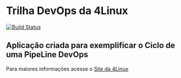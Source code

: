 # Trilha DevOps da 4Linux

<!-- Altere a Flag abaixo com sua URL do Travis -->
[![Build Status](https://travis-ci.com/whiroi-devops/DevOpsLab-HelloWorld.svg?branch=master)](https://travis-ci.com/whiroi-devops/DevOpsLab-HelloWorld)

## Aplicação criada para exemplificar o Ciclo de uma PipeLine DevOps


Para maiores informações acesse o [Site da 4Linux](https://www.4linux.com.br/cursos/devops)
